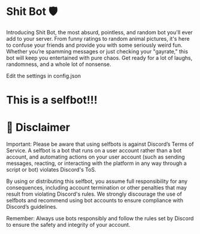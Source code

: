 # Shit Bot 🛡️
Introducing Shit Bot, the most absurd, pointless, and random bot you'll ever add to your server. From funny ratings to random animal pictures, it's here to confuse your friends and provide you with some seriously weird fun. Whether you’re spamming messages or just checking your "gayrate," this bot will keep you entertained with pure chaos. Get ready for a lot of laughs, randomness, and a whole lot of nonsense.


Edit the settings in config.json


# This is a selfbot!!!


# 🎰 Disclaimer
Important: Please be aware that using selfbots is against Discord’s Terms of Service. A selfbot is a bot that runs on a user account rather than a bot account, and automating actions on your user account (such as sending messages, reacting, or interacting with the platform in any way through a script or bot) violates Discord's ToS.

By using or distributing this selfbot, you assume full responsibility for any consequences, including account termination or other penalties that may result from violating Discord's rules. We strongly discourage the use of selfbots and recommend using bot accounts to ensure compliance with Discord’s guidelines.

Remember: Always use bots responsibly and follow the rules set by Discord to ensure the safety and integrity of your account.
